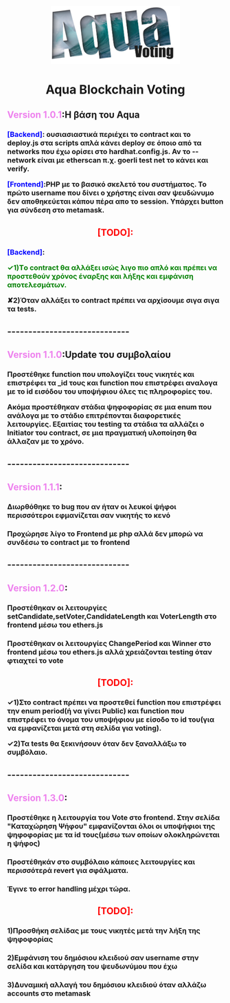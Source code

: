 <p align="center">
    <img width="300" src="Aqua_Frontend/img/AquaLogo.png" alt="logo">
</p>
<h1 align="center">Aqua Blockchain Voting</h1>
<h2><vr style="color:violet;">Version 1.0.1</vr>:H βάση του Aqua</h2>
    <h3><p><p1 style="color:blue;">[Backend]</p1>: ουσιασιαστικά περιέχει το contract και το deploy.js στα scripts απλά κάνει deploy σε όποιο από τα networks που έχω ορίσει στο hardhat.config.js. Αν το --network είναι με etherscan π.χ. goerli test net το κάνει και verify.</p>
    <p><p1 style="color:blue;">[Frontend]</p1>:PHP με το βασικό σκελετό του συστήματος. Το πρώτο username που δίνει ο χρήστης είναι σαν ψευδώνυμο δεν αποθηκεύεται κάπου πέρα απο το session. Υπάρχει button για σύνδεση στο metamask.</p></h3>
<h2 align="center" style="color:red;">[TODO]:</h2>
		<h3><p><p1 style="color:blue;">[Backend]</p1>:
        <p><tdone style="color:green;">✓1)Tο contract θα αλλάξει ισώς λιγο πιο απλό και πρέπει να προστεθούν χρόνος έναρξης και λήξης και εμφάνιση αποτελεσμάτων.</tdone></p>
        <p>✘2)Όταν αλλάξει το contract πρέπει να αρχίσουμε σιγα σιγα τα tests.</p></h3>
        
<h2>-----------------------------</h2>
<h2><vr style="color:violet;">Version 1.1.0</vr>:Update του συμβολαίου</h2>
    <h3><p>Προστέθηκε function που υπολογίζει τους νικητές και επιστρέφει τα _id τους και function που επιστρέφει αναλογα με το id εισόδου του υποψήφιου όλες τις πληροφορίες του.</p>
    <p>Ακόμα προστέθηκαν στάδια ψηφοφορίας σε μια enum που ανάλογα με τo στάδιο επιτρέπονται διαφορετικές λειτουργίες. Εξαιτίας του testing τα στάδια τα αλλάζει ο Initiator του contract, σε μια πραγματική υλοποίηση θα άλλαζαν με το χρόνο. </p></h3>
<h2>-----------------------------</h2>
<h2><vr style="color:violet;">Version 1.1.1</vr>:</h2>
    <h3><p>Διωρθόθηκε το bug που αν ήταν οι λευκοί ψήφοι περισσότεροι εφμανίζεται σαν νικητής το κενό</p><p></p></h3>
    <h3><p>Προχώρησε λίγο το Frontend με php αλλά δεν μπορώ να συνδέσω το contract με το frontend</p><p></p></h3>
<h2>-----------------------------</h2>
<h2><vr style="color:violet;">Version 1.2.0</vr>:</h2>
    <h3><p>Προστέθηκαν οι λειτουργίες setCandidate,setVoter,CandidateLength και VoterLength στο frontend μέσω του ethers.js</p><p></p></h3>
    <h3><p>Προστέθηκαν οι λειτουργίες ChangePeriod και Winner στο frontend μέσω του ethers.js αλλά χρειάζονται testing όταν φτιαχτεί το vote</p><p></p></h3>
    <h2 align="center" style="color:red;">[TODO]:</h2>
        <h3><p>✓1)Στο contract πρέπει να προστεθεί function που επιστρέφει την enum period(ή να γίνει Public) και function που επιστρέφει το όνομα του υποψήφιου με είσοδο το id του(για να εμφανίζεται μετά στη σελίδα για voting).</p>
        <p>✓2)Τα tests θα ξεκινήσουν όταν δεν ξαναλλάξω το συμβόλαιο.</p></h3>
<h2>-----------------------------</h2>
<h2><vr style="color:violet;">Version 1.3.0</vr>:</h2>
    <h3><p>Προστέθηκε η λειτουργία του Vote στο frontend. Στην σελίδα "Καταχώρηση Ψήφου" εμφανίζονται όλοι οι υποψήφιοι της ψηφοφορίας με τα id τους(μέσω των οποίων ολοκληρώνεται η ψήφος)  </p><p></p></h3>
    <h3><p>Προστέθηκάν στο συμβόλαιο κάποιες λειτουργίες και περισσότερά revert για σφάλματα.</p><p></p></h3>
    <h3><p>Έγινε το error handling μέχρι τώρα.</p><p></p></h3>
    <h2 align="center" style="color:red;">[TODO]:</h2>
        <h3><p>1)Προσθήκη σελίδας με τους νικητές μετά την λήξη της ψηφοφορίας</p>
        <h3><p>2)Εμφάνιση του δημόσιου κλειδιού σαν username στην σελίδα και κατάργηση του ψευδωνύμου που έχω</p>
        <h3><p>3)Δυναμική αλλαγή του δημόσιου κλειδιού όταν αλλάζω accounts στο metamask</p>
        